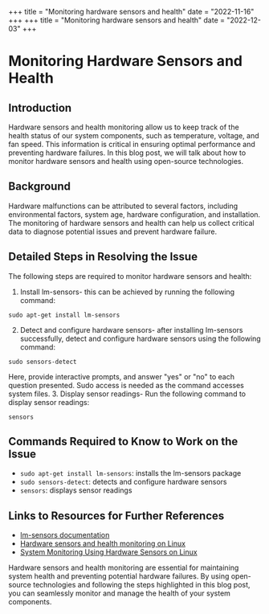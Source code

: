 +++
title = "Monitoring hardware sensors and health"
date = "2022-11-16"
+++
+++
title = "Monitoring hardware sensors and health"
date = "2022-12-03"
+++
# Monitoring Hardware Sensors and Health

## Introduction
Hardware sensors and health monitoring allow us to keep track of the health status of our system components, such as temperature, voltage, and fan speed. This information is critical in ensuring optimal performance and preventing hardware failures. In this blog post, we will talk about how to monitor hardware sensors and health using open-source technologies.

## Background
Hardware malfunctions can be attributed to several factors, including environmental factors, system age, hardware configuration, and installation. The monitoring of hardware sensors and health can help us collect critical data to diagnose potential issues and prevent hardware failure.

## Detailed Steps in Resolving the Issue
The following steps are required to monitor hardware sensors and health:
1. Install lm-sensors- this can be achieved by running the following command:
```
sudo apt-get install lm-sensors
```
2. Detect and configure hardware sensors- after installing lm-sensors successfully, detect and configure hardware sensors using the following command:
```
sudo sensors-detect
```
   Here, provide interactive prompts, and answer "yes" or "no" to each question presented. Sudo access is needed as the command accesses system files.
3. Display sensor readings- Run the following command to display sensor readings:
```
sensors
```

## Commands Required to Know to Work on the Issue
- `sudo apt-get install lm-sensors`: installs the lm-sensors package
- `sudo sensors-detect`: detects and configure hardware sensors
- `sensors`: displays sensor readings

## Links to Resources for Further References
- [lm-sensors documentation](https://github.com/lm-sensors/lm-sensors/blob/master/README)
- [Hardware sensors and health monitoring on Linux](https://opensource.com/article/19/2/how-monitor-hardware-sensors-linux)
- [System Monitoring Using Hardware Sensors on Linux](https://www.lifewire.com/monitoring-hardware-sensors-on-linux-4091211)

Hardware sensors and health monitoring are essential for maintaining system health and preventing potential hardware failures. By using open-source technologies and following the steps highlighted in this blog post, you can seamlessly monitor and manage the health of your system components.